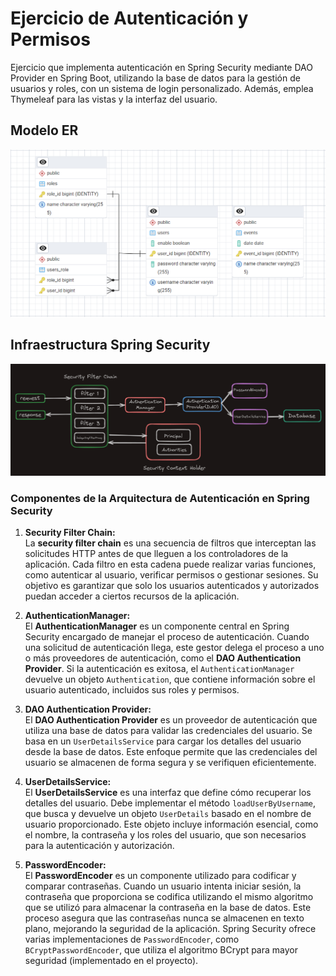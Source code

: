 # Ejercicio de Autenticación y Permisos
Ejercicio que implementa autenticación en Spring Security mediante DAO Provider en Spring Boot, utilizando la base de datos para la gestión de usuarios y roles, con un sistema de login personalizado. Además, emplea Thymeleaf para las vistas y la interfaz del usuario.

## Modelo ER
<div align="center">
  <img src="doc/database_model.png" alt="Estructura de la Base de Datos" width="700" />
</div>

## Infraestructura Spring Security
<div align="center">
  <img src="doc/spring_security.png" alt="Estructura de la Base de Datos" width="800" />
</div>

### Componentes de la Arquitectura de Autenticación en Spring Security

1. **Security Filter Chain:**  
   La **security filter chain** es una secuencia de filtros que interceptan las solicitudes HTTP antes de que lleguen a los controladores de la aplicación. Cada filtro en esta cadena puede realizar varias funciones, como autenticar al usuario, verificar permisos o gestionar sesiones. Su objetivo es garantizar que solo los usuarios autenticados y autorizados puedan acceder a ciertos recursos de la aplicación.

2. **AuthenticationManager:**  
   El **AuthenticationManager** es un componente central en Spring Security encargado de manejar el proceso de autenticación. Cuando una solicitud de autenticación llega, este gestor delega el proceso a uno o más proveedores de autenticación, como el **DAO Authentication Provider**. Si la autenticación es exitosa, el `AuthenticationManager` devuelve un objeto `Authentication`, que contiene información sobre el usuario autenticado, incluidos sus roles y permisos.

3. **DAO Authentication Provider:**  
   El **DAO Authentication Provider** es un proveedor de autenticación que utiliza una base de datos para validar las credenciales del usuario. Se basa en un `UserDetailsService` para cargar los detalles del usuario desde la base de datos. Este enfoque permite que las credenciales del usuario se almacenen de forma segura y se verifiquen eficientemente.

4. **UserDetailsService:**  
   El **UserDetailsService** es una interfaz que define cómo recuperar los detalles del usuario. Debe implementar el método `loadUserByUsername`, que busca y devuelve un objeto `UserDetails` basado en el nombre de usuario proporcionado. Este objeto incluye información esencial, como el nombre, la contraseña y los roles del usuario, que son necesarios para la autenticación y autorización.

5. **PasswordEncoder:**  
   El **PasswordEncoder** es un componente utilizado para codificar y comparar contraseñas. Cuando un usuario intenta iniciar sesión, la contraseña que proporciona se codifica utilizando el mismo algoritmo que se utilizó para almacenar la contraseña en la base de datos. Este proceso asegura que las contraseñas nunca se almacenen en texto plano, mejorando la seguridad de la aplicación. Spring Security ofrece varias implementaciones de `PasswordEncoder`, como `BCryptPasswordEncoder`, que utiliza el algoritmo BCrypt para mayor seguridad (implementado en el proyecto).
